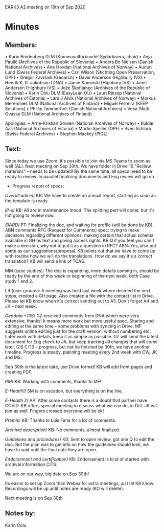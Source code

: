 EARK3 A2 meeting on 16th of Sep 2020

# Minutes

## Members:

• Karin Bredenberg DLM (Kommunalförbundet Sydarkivera, chair)
• Anja Paulič (Archives of the Republic of Slovenia) 
• Anders Bo Nielsen (Danish National Archives)
• Ane Hovdan (National Archives of Norway)
• Audun Lund (Swiss Federal Archives)
• Carl Wilson (Stichting Open Preservation, OPF)
• Gregor Završnik (Geoarch)
• David Anderson (Highbury IVS)
• Henrik K. R. Jakobson (DNA)
• Jamie Kaminski (Highbury IVS)
• Janet Anderson (Highbury IVS)
• Jože Škofljanec (Archives of the Republic of Slovenia)
• Karin Oolu DLM (EasyLean OÜ)
• Lauri Rätsep (National Archives of Estonia)
• Lars J Alvik (National Archives of Norway)
• Markus Merenmies DLM (National Archives of Finland)
• Miguel Ferreira (KEEP Solutions)
• Phillip Tømmerholt (Danish National Archives)
• Vesa-Matti Ovaska DLM (National Archives of Finland)

Apologies: 
• Arne-Kristian Groven (National Archives of Norway) 
• Kuldar Aas (National Archives of Estonia)
• Martin Speller (OPF)
• Sven Schlarb (Swiss Federal Archives)
• Stephen Mackey (PIQL)





## Text: 

Since today we use Zoom. It's possible to join via MS Teams to zoom as well (AL). Next meeting on Sep 30th. We have folder in Drive 16 "Review materials" – needs to be updated! By the same time, all specs need to be ready to review. In parallel finalizing documents and Eng review will go on. 



- Progress report of specs:

*Overall admin*/ KB: We have to create an annual report, starting as soon as the template is ready.

*IP-s*/ KB: All are in maintenance mood. The splitting part will come, but it's not going to review now. 

*SIARD*/ PT: Finalizing the doc, and waiting for profile (will be done by KB). ABN comments RFC (Request for Comments) spec: trying to make decisions regarding different opinions; making certain that actual schema available in GH as text and giving access rights. KB Q if you feel you can't make a decision, why not to put it as a question in RFC? ABN: Yes, also put some as our suggestions/proposal. KB points out that we have to come up with routine how we will do the translations. How do we say it's a correct translation? KB will send a link of TCAS. 

MM (case studies): The doc is expanding, more details coming in, should be ready by the end of this week or beginning of the next week, both Case study 1 and 2. 

LR (user groups): A meeting was held last week where decided the next steps, created a GH page. Also created a file with the contact list in Drive. Please let KB know when it's correct sending out to A5. Don't forget A4 and JK – next week. 

*Geodata +GIS*/ GZ received comments from DNA which were very extensive, thanks! It means more work but more useful spec. Sharing and editing at the same time – some problems with syncing in Drive.  MF suggests online editing just for the draft version, without numbering etc. Later work with details, keep it as simple as possible. GZ will send the latest document for Eng check to JA, but keep tracking all changes that will come later. 
GIS CITS – progress, but not be finished by 30th, we have another timeline. Progress is steady, planning meeting every 2nd week with CW, JK and MS.  

Sep 30th is the latest date, use Drive format! KB will add front pages and creating PDF. 

*RM*/ KB: Working with comments, thanks to MF!

*E-Heatlh1*/ SM is on vacation, but everything is on the line. 

*E-Health 2*/ AP: After some contacts there is a doubt that partner have COVID. KB offers special meeting to discuss what we can do, in Oct. JK will join as well. Fingers crossed everyone will be ok!  

*Premis*/ KB: Thanks to Luis Faria for a lot of comments.

*Archival description*/ KB: No comments, almost finalized. 

*Guidelines and procedures*/ KB: Sent to open review, got one Q to edit the doc. But the plan was to get info on how the guidelines should look, we have to wait until the final date they are open. 

*Endorsement and certification*/ KB: Endorsement is kind of started with archival information CITS. 

We are on our way, big date on Sep 30th!

Its easier to set up Zoom than Webex for extra meetings, just let KB know. Recordings will be up until notes are ready (KO will delete).

Next meeting is on Sep 30th 

## Notes by: 

Karin Oolu
